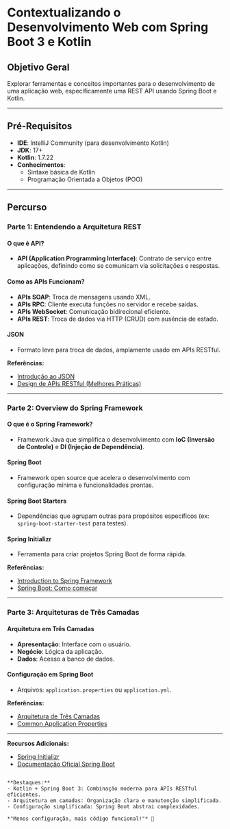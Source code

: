 # Contextualizando o Desenvolvimento Web com Spring Boot 3 e Kotlin

## Objetivo Geral

Explorar ferramentas e conceitos importantes para o desenvolvimento de uma aplicação web, especificamente uma REST API usando Spring Boot e Kotlin.

---

## Pré-Requisitos

- **IDE**: IntelliJ Community (para desenvolvimento Kotlin)
- **JDK**: 17+
- **Kotlin**: 1.7.22
- **Conhecimentos**:
  - Sintaxe básica de Kotlin
  - Programação Orientada a Objetos (POO)

---

## Percurso

### Parte 1: Entendendo a Arquitetura REST

#### **O que é API?**

- **API (Application Programming Interface)**: Contrato de serviço entre aplicações, definindo como se comunicam via solicitações e respostas.

#### **Como as APIs Funcionam?**

- **APIs SOAP**: Troca de mensagens usando XML.
- **APIs RPC**: Cliente executa funções no servidor e recebe saídas.
- **APIs WebSocket**: Comunicação bidirecional eficiente.
- **APIs REST**: Troca de dados via HTTP (CRUD) com ausência de estado.

#### **JSON**

- Formato leve para troca de dados, amplamente usado em APIs RESTful.

**Referências:**

- [Introdução ao JSON](https://www.json.org/json-pt.html)
- [Design de APIs RESTful (Melhores Práticas)](https://restfulapi.net/)

---

### Parte 2: Overview do Spring Framework

#### **O que é o Spring Framework?**

- Framework Java que simplifica o desenvolvimento com **IoC (Inversão de Controle)** e **DI (Injeção de Dependência)**.

#### **Spring Boot**

- Framework open source que acelera o desenvolvimento com configuração mínima e funcionalidades prontas.

#### **Spring Boot Starters**

- Dependências que agrupam outras para propósitos específicos (ex: `spring-boot-starter-test` para testes).

#### **Spring Initializr**

- Ferramenta para criar projetos Spring Boot de forma rápida.

**Referências:**

- [Introduction to Spring Framework](https://spring.io/guides/gs/spring-boot/)
- [Spring Boot: Como começar](https://start.spring.io/)

---

### Parte 3: Arquiteturas de Três Camadas

#### **Arquitetura em Três Camadas**

- **Apresentação**: Interface com o usuário.
- **Negócio**: Lógica da aplicação.
- **Dados**: Acesso a banco de dados.

#### **Configuração em Spring Boot**

- Arquivos: `application.properties` ou `application.yml`.

**Referências:**

- [Arquitetura de Três Camadas](https://pt.wikipedia.org/wiki/Arquitetura_de_tr%C3%AAs_camadas)
- [Common Application Properties](https://docs.spring.io/spring-boot/docs/current/reference/html/application-properties.html)

---

**Recursos Adicionais:**

- [Spring Initializr](https://start.spring.io/)
- [Documentação Oficial Spring Boot](https://spring.io/projects/spring-boot)

```

**Destaques:**
- Kotlin + Spring Boot 3: Combinação moderna para APIs RESTful eficientes.
- Arquitetura em camadas: Organização clara e manutenção simplificada.
- Configuração simplificada: Spring Boot abstrai complexidades.

*"Menos configuração, mais código funcional!"* 🚀
```
